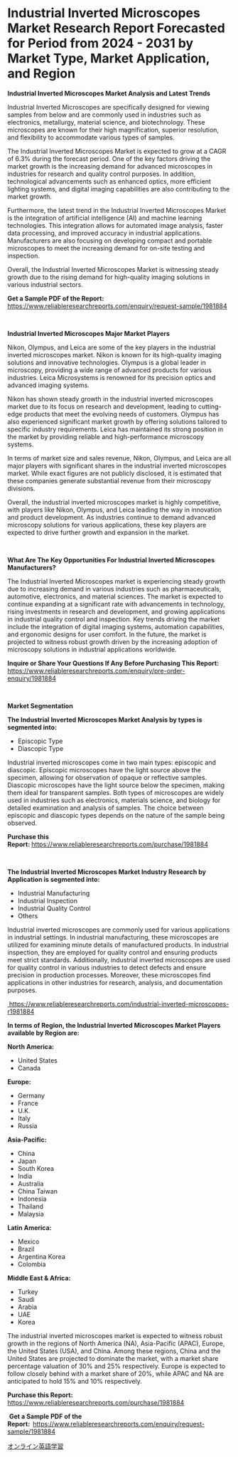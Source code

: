 <p><h1>Industrial Inverted Microscopes Market Research Report Forecasted for Period from 2024 -  2031 by Market Type, Market Application, and Region</h1></p><p><strong>Industrial Inverted Microscopes Market Analysis and Latest Trends</strong></p>
<p><p>Industrial Inverted Microscopes are specifically designed for viewing samples from below and are commonly used in industries such as electronics, metallurgy, material science, and biotechnology. These microscopes are known for their high magnification, superior resolution, and flexibility to accommodate various types of samples.</p><p>The Industrial Inverted Microscopes Market is expected to grow at a CAGR of 6.3% during the forecast period. One of the key factors driving the market growth is the increasing demand for advanced microscopes in industries for research and quality control purposes. In addition, technological advancements such as enhanced optics, more efficient lighting systems, and digital imaging capabilities are also contributing to the market growth.</p><p>Furthermore, the latest trend in the Industrial Inverted Microscopes Market is the integration of artificial intelligence (AI) and machine learning technologies. This integration allows for automated image analysis, faster data processing, and improved accuracy in industrial applications. Manufacturers are also focusing on developing compact and portable microscopes to meet the increasing demand for on-site testing and inspection.</p><p>Overall, the Industrial Inverted Microscopes Market is witnessing steady growth due to the rising demand for high-quality imaging solutions in various industrial sectors.</p></p>
<p><strong>Get a Sample PDF of the Report:&nbsp;</strong> <a href="https://www.reliableresearchreports.com/enquiry/request-sample/1981884">https://www.reliableresearchreports.com/enquiry/request-sample/1981884</a></p>
<p>&nbsp;</p>
<p><strong>Industrial Inverted Microscopes Major Market Players</strong></p>
<p><p>Nikon, Olympus, and Leica are some of the key players in the industrial inverted microscopes market. Nikon is known for its high-quality imaging solutions and innovative technologies. Olympus is a global leader in microscopy, providing a wide range of advanced products for various industries. Leica Microsystems is renowned for its precision optics and advanced imaging systems.</p><p>Nikon has shown steady growth in the industrial inverted microscopes market due to its focus on research and development, leading to cutting-edge products that meet the evolving needs of customers. Olympus has also experienced significant market growth by offering solutions tailored to specific industry requirements. Leica has maintained its strong position in the market by providing reliable and high-performance microscopy systems.</p><p>In terms of market size and sales revenue, Nikon, Olympus, and Leica are all major players with significant shares in the industrial inverted microscopes market. While exact figures are not publicly disclosed, it is estimated that these companies generate substantial revenue from their microscopy divisions.</p><p>Overall, the industrial inverted microscopes market is highly competitive, with players like Nikon, Olympus, and Leica leading the way in innovation and product development. As industries continue to demand advanced microscopy solutions for various applications, these key players are expected to drive further growth and expansion in the market.</p></p>
<p>&nbsp;</p>
<p><strong>What Are The Key Opportunities For Industrial Inverted Microscopes Manufacturers?</strong></p>
<p><p>The Industrial Inverted Microscopes market is experiencing steady growth due to increasing demand in various industries such as pharmaceuticals, automotive, electronics, and material sciences. The market is expected to continue expanding at a significant rate with advancements in technology, rising investments in research and development, and growing applications in industrial quality control and inspection. Key trends driving the market include the integration of digital imaging systems, automation capabilities, and ergonomic designs for user comfort. In the future, the market is projected to witness robust growth driven by the increasing adoption of microscopy solutions in industrial applications worldwide.</p></p>
<p><strong>Inquire or Share Your Questions If Any Before Purchasing This Report:</strong> <a href="https://www.reliableresearchreports.com/enquiry/pre-order-enquiry/1981884">https://www.reliableresearchreports.com/enquiry/pre-order-enquiry/1981884</a></p>
<p>&nbsp;</p>
<p><strong>Market Segmentation</strong></p>
<p><strong>The Industrial Inverted Microscopes Market Analysis by types is segmented into:</strong></p>
<p><ul><li>Episcopic Type</li><li>Diascopic Type</li></ul></p>
<p><p>Industrial inverted microscopes come in two main types: episcopic and diascopic. Episcopic microscopes have the light source above the specimen, allowing for observation of opaque or reflective samples. Diascopic microscopes have the light source below the specimen, making them ideal for transparent samples. Both types of microscopes are widely used in industries such as electronics, materials science, and biology for detailed examination and analysis of samples. The choice between episcopic and diascopic types depends on the nature of the sample being observed.</p></p>
<p><strong>Purchase this Report:&nbsp;</strong><a href="https://www.reliableresearchreports.com/purchase/1981884">https://www.reliableresearchreports.com/purchase/1981884</a></p>
<p>&nbsp;</p>
<p><strong>The Industrial Inverted Microscopes Market Industry Research by Application is segmented into:</strong></p>
<p><ul><li>Industrial Manufacturing</li><li>Industrial Inspection</li><li>Industrial Quality Control</li><li>Others</li></ul></p>
<p><p>Industrial inverted microscopes are commonly used for various applications in industrial settings. In industrial manufacturing, these microscopes are utilized for examining minute details of manufactured products. In industrial inspection, they are employed for quality control and ensuring products meet strict standards. Additionally, industrial inverted microscopes are used for quality control in various industries to detect defects and ensure precision in production processes. Moreover, these microscopes find applications in other industries for research, analysis, and documentation purposes.</p></p>
<p><a href="https://www.reliableresearchreports.com/industrial-inverted-microscopes-r1981884">&nbsp;https://www.reliableresearchreports.com/industrial-inverted-microscopes-r1981884</a></p>
<p><strong>In terms of Region, the Industrial Inverted Microscopes Market Players available by Region are:</strong></p>
<p>
    <p> <strong> North America: </strong>
        <ul>
            <li>United States</li>
            <li>Canada</li>
        </ul>
        </p> 
    <p> <strong> Europe: </strong>
        <ul>
            <li>Germany</li>
            <li>France</li>
            <li>U.K.</li>
            <li>Italy</li>
            <li>Russia</li>
        </ul>
        </p> 
    <p> <strong> Asia-Pacific: </strong>
        <ul>
            <li>China</li>
            <li>Japan</li>
            <li>South Korea</li>
            <li>India</li>
            <li>Australia</li>
            <li>China Taiwan</li>
            <li>Indonesia</li>
            <li>Thailand</li>
            <li>Malaysia</li>
        </ul>
        </p> 
    <p> <strong> Latin America: </strong>
        <ul>
            <li>Mexico</li>
            <li>Brazil</li>
            <li>Argentina Korea</li>
            <li>Colombia</li>
        </ul>
        </p> 
    <p> <strong> Middle East & Africa: </strong>
        <ul>
            <li>Turkey</li>
            <li>Saudi</li>
            <li>Arabia</li>
            <li>UAE</li>
            <li>Korea</li>
        </ul>
    </p>
    </p>
<p><p>The industrial inverted microscopes market is expected to witness robust growth in the regions of North America (NA), Asia-Pacific (APAC), Europe, the United States (USA), and China. Among these regions, China and the United States are projected to dominate the market, with a market share percentage valuation of 30% and 25% respectively. Europe is expected to follow closely behind with a market share of 20%, while APAC and NA are anticipated to hold 15% and 10% respectively.</p></p>
<p><strong>Purchase this Report: </strong><a href="https://www.reliableresearchreports.com/purchase/1981884">https://www.reliableresearchreports.com/purchase/1981884</a></p>
<p>&nbsp;<strong>Get a Sample PDF of the Report:&nbsp;&nbsp;</strong><a href="https://www.reliableresearchreports.com/enquiry/request-sample/1981884">https://www.reliableresearchreports.com/enquiry/request-sample/1981884</a></p>
<p><strong></strong></p>
<p><p><a href="https://github.com/oqoeusbvpadwjs08/Market-Research-Report-List-1/blob/main/228220145723.md">オンライン英語学習</a></p></p>